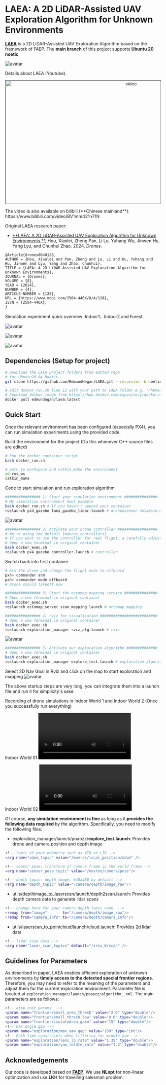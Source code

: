# LAEA: A 2D LiDAR-Assisted UAV Exploration Algorithm for Unknown Environments 

[**LAEA**]() is a 2D LiDAR-Assisted UAV Exploration Algorithm based on the framework of FAEP. The **main branch** of this project supports __Ubuntu 20 noetic__

![avatar](.assets/figure_sim.png)

Details about LAEA (Youtube).

<p align="center">
  <a href="https://youtu.be/_a1Vl518Ra8" target="_blank"><img src=".assets/figure_cover.png" alt="video" width="800" height="400" border="1" /></a>
</p>
The video is also available on bilibili (**Chinese mainland**): https://www.bilibili.com/video/BV1mm421n71N 

Original LAEA research paper:

- [**LAEA: A 2D LiDAR-Assisted UAV Exploration Algorithm for Unknown Environments **](https://www.mdpi.com/2504-446X/8/4/128), Hou, Xiaolei, Zheng Pan, Li Lu, Yuhang Wu, Jinwen Hu, Yang Lyu, and Chunhui Zhao. 2024, *Drones*.

```
@Article{drones8040128,
AUTHOR = {Hou, Xiaolei and Pan, Zheng and Lu, Li and Wu, Yuhang and Hu, Jinwen and Lyu, Yang and Zhao, Chunhui},
TITLE = {LAEA: A 2D LiDAR-Assisted UAV Exploration Algorithm for Unknown Environments},
JOURNAL = {Drones},
VOLUME = {8},
YEAR = {2024},
NUMBER = {4},
ARTICLE-NUMBER = {128},
URL = {https://www.mdpi.com/2504-446X/8/4/128},
ISSN = {2504-446X},
}
```

Simulation experiment quick overview: Indoor1、Indoor2 and Forest. 

![avatar](.assets/indoor1-x30.gif)

![avatar](.assets/indoor2-x30.gif)

![avatar](.assets/forest-x30.gif)




## Dependencies (Setup for project)

```bash
# Download the LAEA project folders from edited repo
# for Ubuntu20.04 Noetic
git clone https://github.com/EdmundNegan/LAEA.git --recursive -b noetic

# Edit docker_run.sh line 12 with your path to LAEA folder e.g. "/home/intern/LAEA"
# Download docker image from https://hub.docker.com/repository/docker/edmundngan/laea/tags 
docker pull edmundngan/laea:latest
```


## Quick Start

Once the relevant environment has been configured (especially PX4), you can run simulation experiments using the provided code.

Build the environment for the project (Do this whenever C++ source files are edited)
```bash
# Run the docker container script
bash docker_run.sh

# path to workspace and catkin_make the environment
cd ros_ws
catkin_make
```

Code to start simulation and run exploration algorithm
```bash
################ 1) Start your simulation environment ###############
# My simulation environment boot example
bash docker_run.sh # If you haven't opened your container
roslaunch px4_gazebo laea_gazebo_lidar.launch # drone&sensor data&sim-env
```

![avatar](.assets/Gazebo_Simulation.png)

```bash
################ 2) Activate your drone controller ##################
# We're using the default [mavros_controllers]
# If you want to use the controller for real flight, a carefully adjustment for the parameters is needed, otherwise... 
# Open a new terminal in original container
bash docker_exec.sh
roslaunch px4_gazebo controller.launch # controller
```

Switch back into first container 
```bash
# Arm the drone and change the flight mode to offboard
pxh> commander arm
pxh> commander mode offboard
# Drone should takeoff now
```

```bash
################ 3) Start the octomap mapping service ###############
# Open a new terminal in original container
bash docker_exec.sh
roslaunch octomap_server scan_mapping.launch # octomap mapping
```
```bash
################ 4) rviz for visualization ##########################
# Open a new terminal in original container
bash docker_exec.sh
roslaunch exploration_manager rviz_alg.launch # rviz 
```
![avatar](.assets/Rviz_Initial.png)

```bash
################ 5) Activate our exploration algorithm ##############
# Open a new terminal in original container
bash docker_exec.sh
roslaunch exploration_manager explore_test.launch # exploration algorithm
```
Select 2D Nav Goal in Rviz and click on the map to start exploration and mapping
![avatar](.assets/Rviz_Exploration_Manager.png) 

The above startup steps are very long, you can integrate them into a launch file and run it for simplicity's sake



Recording of drone simulations in Indoor World 1 and Indoor World 2 (Once you successfully run everything)

Indoor World 01
![avatar](.assets/Indoor_01_Fast.webm)


Indoor World 02
![avatar](.assets/Indoor_02_Fast.webm)


Of course, **any simulation environment is fine** as long as it **provides the following data required** by the algorithm. Specifically, you need to modify the following files:

- exploration_manager/launch/poaozz/**explore_test.launch**: Provides drone and camera position and depth image

```lua
<!-- topic of your odometry such as VIO or LIO -->
<arg name="odom_topic" value="/mavros/local_position/odom" />

<!-- sensor pose: transform of camera frame in the world frame -->
<arg name="sensor_pose_topic" value="/mavros/camera/pose"/>

<!-- depth topic: depth image, 640x480 by default -->
<arg name="depth_topic" value="/camera/depth/image_raw"/>
```

- utils/depthimage_to_laserscan/launch/depth2scan.launch: Provides depth camera data to generate lidar scans

```lua
<!-- change here for your camera depth topic name. -->
<remap from="image"       to="/camera/depth/image_raw"/> 
<remap from="camera_info" to="/camera/depth/camera_info"/> 
```

- utils/laserscan_to_pointcloud/launch/cloud.launch: Provides 2d lidar data

```lua
<!-- lidar scan data -->
<arg name="laser_scan_topics" default="/iris_0/scan" />
```



## Guidelines for Parameters

As described in paper, LAEA enables efficient exploration of unknown environments by **timely access to the detected special frontier regions**. Therefore, you may need to refer to the meaning of the parameters and adjust them for the current exploration environment. Parameter file is located at `exploration_manager/launch/poaozz/algorithm_.xml`. The main parameters are as follows: 

```lua
<!-- atsp cost params  -->
<param name="frontier/small_area_thresh" value="2.0" type="double"/>
<param name="frontier/small_thresh_low" value="0.6" type="double"/>
<param name="frontier/isolateArea_gain" value="15" type="double"/>
<!-- max angle gap -->
<param name="exploration/max_yaw_gap" value="100" type="int"/>
<!-- Path time constraints when filtering for middle yaw -->
<param name="exploration/lens_lb_rate" value="1.35" type="double"/>
<param name="exploration/yaw_rotate_rate" value="1.2" type="double"/>
```



## Acknowledgements

Our code is developed based on [**FAEP**](https://github.com/Zyhlibrary/FAEP). We use **NLopt** for non-linear optimization and use **LKH** for travelling salesman problem.



